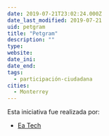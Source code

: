 ```yaml
---
date: 2019-07-21T23:02:24.000Z
date_last_modified: 2019-07-21
uid: petgram
title: "Petgram"
description: ""
type: 
website: 
date_ini: 
date_end: 
tags:
  - participación-ciudadana
cities: 
  - Monterrey
---
```


Esta iniciativa fue realizada por:

- [Ea Tech](/organizaciones/ea-tech)
